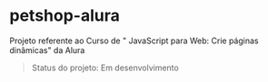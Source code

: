 # petshop-alura

Projeto referente ao Curso de " JavaScript para Web: Crie páginas dinâmicas" da Alura

> Status do projeto: Em desenvolvimento
